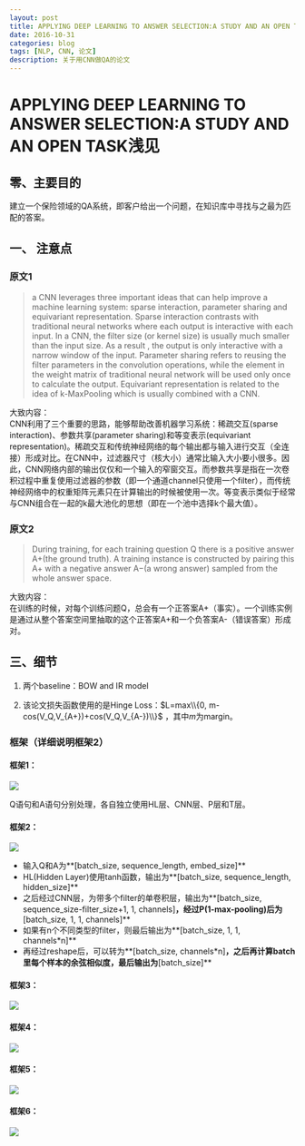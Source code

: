 ```yaml
--- 
layout: post 
title: APPLYING DEEP LEARNING TO ANSWER SELECTION:A STUDY AND AN OPEN TASK浅见
date: 2016-10-31 
categories: blog 
tags: [NLP, CNN, 论文] 
description: 关于用CNN做QA的论文 
--- 
```


# APPLYING DEEP LEARNING TO ANSWER SELECTION:A STUDY AND AN OPEN TASK浅见

## 零、主要目的

建立一个保险领域的QA系统，即客户给出一个问题，在知识库中寻找与之最为匹配的答案。

## 一、 注意点

### 原文1

> a CNN leverages three important ideas that can help improve a machine learning system: sparse interaction, parameter sharing and equivariant representation. Sparse interaction contrasts with traditional neural networks where each output is interactive with each input. In a CNN, the filter size (or kernel size) is usually much smaller than the input size. As a result , the output is only interactive with a narrow window of the input. Parameter sharing refers to reusing the filter parameters in the convolution operations, while the element in the weight matrix of traditional neural network will be used only once to calculate the output. Equivariant representation is related to the idea of k-MaxPooling which is usually combined with a CNN.  

大致内容：  
CNN利用了三个重要的思路，能够帮助改善机器学习系统：稀疏交互(sparse interaction)、参数共享(parameter sharing)和等变表示(equivariant representation)。稀疏交互和传统神经网络的每个输出都与输入进行交互（全连接）形成对比。在CNN中，过滤器尺寸（核大小）通常比输入大小要小很多。因此，CNN网络内部的输出仅仅和一个输入的窄窗交互。而参数共享是指在一次卷积过程中重复使用过滤器的参数（即一个通道channel只使用一个filter），而传统神经网络中的权重矩阵元素只在计算输出的时候被使用一次。等变表示类似于经常与CNN组合在一起的k最大池化的思想（即在一个池中选择k个最大值）。


### 原文2

> During training, for each training question Q there is a positive answer A+(the ground truth). A training instance is constructed by pairing this A+ with a negative answer A−(a wrong answer) sampled from the whole answer space.   

大致内容：  
在训练的时候，对每个训练问题Q，总会有一个正答案A+（事实）。一个训练实例是通过从整个答案空间里抽取的这个正答案A+和一个负答案A-（错误答案）形成对。

## 三、细节

1. 两个baseline：BOW and IR model

2. 该论文损失函数使用的是Hinge Loss：$L=max\\{0, m-cos(V_Q,V_{A+})+cos(V_Q,V_{A-})\\}$
，其中$m$为margin。

### 框架（详细说明框架2）  

#### 框架1：

![](http://odjt9j2ec.bkt.clouddn.com/qainsurance-1.png)

Q语句和A语句分别处理，各自独立使用HL层、CNN层、P层和T层。

#### 框架2：

![](http://odjt9j2ec.bkt.clouddn.com/qainsurance-2.png)

* 输入Q和A为**[batch_size, sequence_length, embed_size]**
* HL(Hidden Layer)使用tanh函数，输出为**[batch_size, sequence_length, hidden_size]**
* 之后经过CNN层，为带多个filter的单卷积层，输出为**[batch_size, sequence_size-filter_size+1, 1, channels]**，经过P(1-max-pooling)后为**[batch_size, 1, 1, channels]**
* 如果有n个不同类型的filter，则最后输出为**[batch_size, 1, 1, channels*n]**
* 再经过reshape后，可以转为**[batch_size, channels*n]**，之后再计算batch里每个样本的余弦相似度，最后输出为**[batch_size]**

#### 框架3：

![](http://odjt9j2ec.bkt.clouddn.com/qainsurance-3.png)

#### 框架4：

![](http://odjt9j2ec.bkt.clouddn.com/qainsurance-4.png)

#### 框架5：

![](http://odjt9j2ec.bkt.clouddn.com/qainsurance-5.png)

#### 框架6：

![](http://odjt9j2ec.bkt.clouddn.com/qainsurance-6.png)
